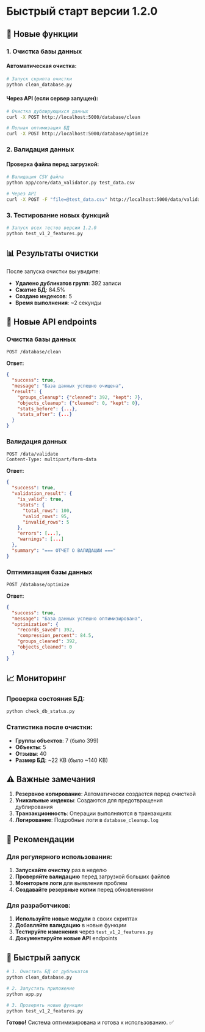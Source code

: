 # Быстрый старт версии 1.2.0

## 🚀 Новые функции

### 1. Очистка базы данных

#### Автоматическая очистка:
```bash
# Запуск скрипта очистки
python clean_database.py
```

#### Через API (если сервер запущен):
```bash
# Очистка дублирующихся данных
curl -X POST http://localhost:5000/database/clean

# Полная оптимизация БД
curl -X POST http://localhost:5000/database/optimize
```

### 2. Валидация данных

#### Проверка файла перед загрузкой:
```bash
# Валидация CSV файла
python app/core/data_validator.py test_data.csv

# Через API
curl -X POST -F "file=@test_data.csv" http://localhost:5000/data/validate
```

### 3. Тестирование новых функций

```bash
# Запуск всех тестов версии 1.2.0
python test_v1_2_features.py
```

## 📊 Результаты очистки

После запуска очистки вы увидите:
- **Удалено дубликатов групп**: 392 записи
- **Сжатие БД**: 84.5%
- **Создано индексов**: 5
- **Время выполнения**: ~2 секунды

## 🔧 Новые API endpoints

### Очистка базы данных
```http
POST /database/clean
```
**Ответ:**
```json
{
  "success": true,
  "message": "База данных успешно очищена",
  "result": {
    "groups_cleanup": {"cleaned": 392, "kept": 7},
    "objects_cleanup": {"cleaned": 0, "kept": 0},
    "stats_before": {...},
    "stats_after": {...}
  }
}
```

### Валидация данных
```http
POST /data/validate
Content-Type: multipart/form-data
```
**Ответ:**
```json
{
  "success": true,
  "validation_result": {
    "is_valid": true,
    "stats": {
      "total_rows": 100,
      "valid_rows": 95,
      "invalid_rows": 5
    },
    "errors": [...],
    "warnings": [...]
  },
  "summary": "=== ОТЧЕТ О ВАЛИДАЦИИ ==="
}
```

### Оптимизация базы данных
```http
POST /database/optimize
```
**Ответ:**
```json
{
  "success": true,
  "message": "База данных успешно оптимизирована",
  "optimization": {
    "records_saved": 392,
    "compression_percent": 84.5,
    "groups_cleaned": 392,
    "objects_cleaned": 0
  }
}
```

## 📈 Мониторинг

### Проверка состояния БД:
```bash
python check_db_status.py
```

### Статистика после очистки:
- **Группы объектов**: 7 (было 399)
- **Объекты**: 5
- **Отзывы**: 40
- **Размер БД**: ~22 KB (было ~140 KB)

## ⚠️ Важные замечания

1. **Резервное копирование**: Автоматически создается перед очисткой
2. **Уникальные индексы**: Создаются для предотвращения дублирования
3. **Транзакционность**: Операции выполняются в транзакциях
4. **Логирование**: Подробные логи в `database_cleanup.log`

## 🎯 Рекомендации

### Для регулярного использования:
1. **Запускайте очистку** раз в неделю
2. **Проверяйте валидацию** перед загрузкой больших файлов
3. **Мониторьте логи** для выявления проблем
4. **Создавайте резервные копии** перед обновлениями

### Для разработчиков:
1. **Используйте новые модули** в своих скриптах
2. **Добавляйте валидацию** в новые функции
3. **Тестируйте изменения** через `test_v1_2_features.py`
4. **Документируйте новые API** endpoints

## 🚀 Быстрый запуск

```bash
# 1. Очистить БД от дубликатов
python clean_database.py

# 2. Запустить приложение
python app.py

# 3. Проверить новые функции
python test_v1_2_features.py
```

**Готово!** Система оптимизирована и готова к использованию. ✅ 